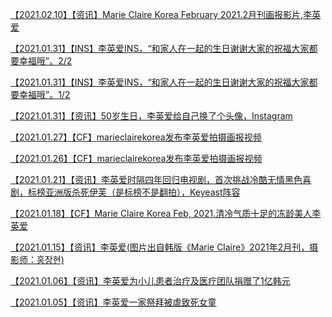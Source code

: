 <a href="https://weibo.com/6628246523/K1g99r9Mo" rel="nofollow">【2021.02.10】【资讯】Marie Claire Korea February 2021.2月刊画报影片,李英爱</a>

<a href="https://weibo.com/6493535909/JFLwyxdG6" rel="nofollow">【2021.01.31】【INS】李英爱INS，“和家人在一起的生日谢谢大家的祝福大家都要幸福哦”。2/2</a>

<a href="https://weibo.com/6493535909/JFLw17JXY" rel="nofollow">【2021.01.31】【INS】李英爱INS，“和家人在一起的生日谢谢大家的祝福大家都要幸福哦”。1/2</a>

<a href="https://weibo.com/6493535909/JFL9HkjV7" rel="nofollow">【2021.01.31】【资讯】50岁生日，李英爱给自己换了个头像，Instagram</a>

<a href="https://weibo.com/6493535909/JFiy0st5U" rel="nofollow">【2021.01.27】【CF】marieclairekorea发布李英爱拍摄画报视频</a>

<a href="https://weibo.com/6493535909/JF0hAExqR" rel="nofollow">【2021.01.26】【CF】marieclairekorea发布李英爱拍摄画报视频</a>

<a href="https://weibo.com/7391324928/JEaV4iOZZ" rel="nofollow">【2021.01.21】【资讯】李英爱时隔四年回归电视剧，首次挑战冷酷无情黑色喜剧，标榜亚洲版杀死伊芙（是标榜不是翻拍），Keyeast阵容</a>

<a href="https://weibo.com/2117629204/JDMvOi0Zf" rel="nofollow">【2021.01.18】【CF】Marie Claire Korea Feb, 2021.清冷气质十足的冻龄美人李英爱​​​​</a>

<a href="https://weibo.com/6493535909/JDkog6MDZ" rel="nofollow">【2021.01.15】【资讯】李英爱(图片出自韩版《Marie Claire》2021年2月刊，摄影师：홍장현)</a>

<a href="https://weibo.com/2464469440/JBTCoAnwQ" rel="nofollow">【2021.01.06】【资讯】李英爱为小儿患者治疗及医疗团队捐赠了1亿韩元</a>

<a href="https://weibo.com/1642591402/JBN80sm1w" rel="nofollow">【2021.01.05】【资讯】李英爱一家祭拜被虐致死女童</a>
